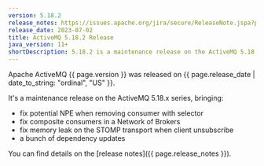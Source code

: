 ```yaml
---
version: 5.18.2
release_notes: https://issues.apache.org/jira/secure/ReleaseNote.jspa?projectId=12311210&version=12353099
release_date: 2023-07-02
title: ActiveMQ 5.18.2 Release
java_version: 11+
shortDescription: 5.18.2 is a maintenance release on the ActiveMQ 5.18.x series. It fixes an issue on the activemq-client-jakarta artifact.
---
```

Apache ActiveMQ {{ page.version }} was released on {{ page.release_date | date_to_string: "ordinal", "US" }}. 

It's a maintenance release on the ActiveMQ 5.18.x series, bringing:
- fix potential NPE when removing consumer with selector
- fix composite consumers in a Network of Brokers
- fix memory leak on the STOMP transport when client unsubscribe
- a bunch of dependency updates

You can find details on the [release notes]({{ page.release_notes }}).

